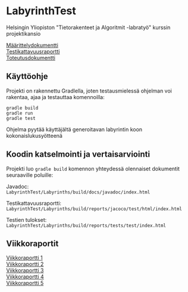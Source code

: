 # LabyrinthTest
Helsingin Yliopiston "Tietorakenteet ja Algoritmit -labratyö" kurssin projektikansio

[Määrittelydokumentti](https://github.com/leopekkas/LabyrinthTest/blob/main/dokumentaatio/maarittelydokumentti.md)  
[Testikattavuusraportti](https://github.com/leopekkas/LabyrinthTest/blob/main/dokumentaatio/testikattavuus.md)  
[Toteutusdokumentti](https://github.com/leopekkas/LabyrinthTest/blob/main/dokumentaatio/toteutusdokumentti.md)

## Käyttöohje

Projekti on rakennettu Gradlella, joten testausmielessä ohjelman voi rakentaa, ajaa ja 
testauttaa komennoilla:


    gradle build
    gradle run  
    gradle test


Ohjelma pyytää käyttäjältä generoitavan labyrintin koon kokonaislukusyötteenä 


## Koodin katselmointi ja vertaisarviointi

Projekti luo `gradle build` komennon yhteydessä olennaiset dokumentit seuraaville poluille: 

Javadoc:  
`LabyrinthTest/Labyrinths/build/docs/javadoc/index.html`  

Testikattavuusraportti:  
`LabyrinthTest/Labyrinths/build/reports/jacoco/test/html/index.html` 

Testien tulokset:  
`LabyrinthTest/Labyrinths/build/reports/tests/test/index.html`


## Viikkoraportit

[Viikkoraportti 1](https://github.com/leopekkas/LabyrinthTest/blob/main/dokumentaatio/viikkoraportti_1.md)  
[Viikkoraportti 2](https://github.com/leopekkas/LabyrinthTest/blob/main/dokumentaatio/viikkoraportti_2.md)  
[Viikkoraportti 3](https://github.com/leopekkas/LabyrinthTest/blob/main/dokumentaatio/viikkoraportti_3.md)  
[Viikkoraportti 4](https://github.com/leopekkas/LabyrinthTest/blob/main/dokumentaatio/viikkoraportti_4.md)  
[Viikkoraportti 5](https://github.com/leopekkas/LabyrinthTest/blob/main/dokumentaatio/viikkoraportti_5.md)
